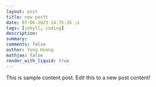 ```yaml
---
layout: post
title: new postt
date: 07-06-2023 14:35:26 :z
tags: [jekyll, coding]
description:
summary:
comments: false
author: Yong Huang
mathjax: false
render_with_liquid: true
---
```


This is sample content post.
Edit this to a new post content!
